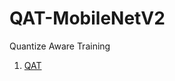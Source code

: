 # QAT-MobileNetV2
Quantize Aware Training


1. [QAT](https://github.com/fbsamples/pytorch-quantization-workshop)
